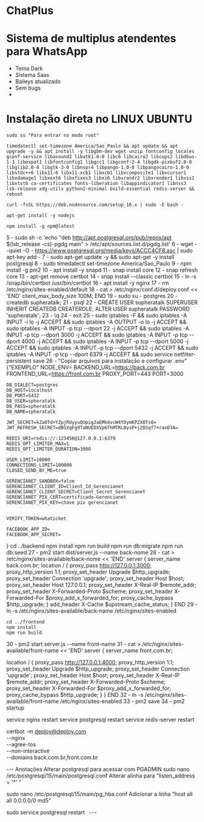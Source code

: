 
# ChatPlus
# Sistema de multiplus atendentes para WhatsApp
  * Tema Dark
  * Sistema Saas
  * Baileys atualizado
  * Sem bugs
  * 
# Instalação direta no LINUX UBUNTU

```
sudo su "Para entrar no modo root"
```
```
timedatectl set-timezone America/Sao_Paulo && apt update && apt upgrade -y && apt install -y libgbm-dev wget unzip fontconfig locales gconf-service libasound2 libatk1.0-0 libc6 libcairo2 libcups2 libdbus-1-3 libexpat1 libfontconfig1 libgcc1 libgconf-2-4 libgdk-pixbuf2.0-0 libglib2.0-0 libgtk-3-0 libnspr4 libpango-1.0-0 libpangocairo-1.0-0 libstdc++6 libx11-6 libx11-xcb1 libxcb1 libxcomposite1 libxcursor1 libxdamage1 libxext6 libxfixes3 libxi6 libxrandr2 libxrender1 libxss1 libxtst6 ca-certificates fonts-liberation libappindicator1 libnss3 lsb-release xdg-utils python2-minimal build-essential redis-server && reboot
```
```
curl -fsSL https://deb.nodesource.com/setup_16.x | sudo -E bash -
```
```
apt-get install -y nodejs
```
```
npm install -g npm@latest
```
5 - sudo sh -c 'echo "deb http://apt.postgresql.org/pub/repos/apt $(lsb_release -cs)-pgdg main" > /etc/apt/sources.list.d/pgdg.list'
6 - wget --quiet -O - https://www.postgresql.org/media/keys/ACCC4CF8.asc | sudo apt-key add -
7 - sudo apt-get update -y && sudo apt-get -y install postgresql
8 - sudo timedatectl set-timezone America/Sao_Paulo
9 - npm install -g pm2
10 - apt install -y snapd
11 - snap install core
12 - snap refresh core
13 - apt-get remove certbot
14 - snap install --classic certbot
15 - ln -s /snap/bin/certbot /usr/bin/certbot
16 - apt install -y nginx
17 - rm /etc/nginx/sites-enabled/default
18 - 
cat > /etc/nginx/conf.d/deploy.conf << 'END'
client_max_body_size 100M;
END
19 - sudo su - postgres
20 - createdb supheratalk;
21 - psql
22 -
CREATE USER supheratalk SUPERUSER INHERIT CREATEDB CREATEROLE;
ALTER USER supheratalk PASSWORD 'supheratalk'; 
23 - \q
24 - exit
25 -
sudo iptables -F &&
sudo iptables -A INPUT -i lo -j ACCEPT &&
sudo iptables -A OUTPUT -o lo -j ACCEPT &&
sudo iptables -A INPUT -p tcp --dport 22 -j ACCEPT &&
sudo iptables -A INPUT -p tcp --dport 3000 -j ACCEPT &&
sudo iptables -A INPUT -p tcp --dport 4000 -j ACCEPT &&
sudo iptables -A INPUT -p tcp --dport 5000 -j ACCEPT &&
sudo iptables -A INPUT -p tcp --dport 5432 -j ACCEPT &&
sudo iptables -A INPUT -p tcp --dport 6379 -j ACCEPT &&
sudo service netfilter-persistent save
26 - "Copiar arquivos para instalação e configurar .env"
{"EXEMPLO"
	NODE_ENV=
	BACKEND_URL=https://back.com.br
	FRONTEND_URL=https://front.com.br
	PROXY_PORT=443
	PORT=3000

	DB_DIALECT=postgres
	DB_HOST=localhost
	DB_PORT=5432
	DB_USER=spheratalk
	DB_PASS=spheratalk
	DB_NAME=spheratalk

	JWT_SECRET=kZaOTd+YZpjRUyyuQUpigJaEMk4vcW4YOymKPZX0Ts8=
	JWT_REFRESH_SECRET=dBSXqFg9TaNUEDXVp6fhMTRLBysP+j2DSqf7+raxD3A=

	REDIS_URI=redis://:123456@127.0.0.1:6379
	REDIS_OPT_LIMITER_MAX=1
	REDIS_OPT_LIMITER_DURATION=3000

	USER_LIMIT=10000
	CONNECTIONS_LIMIT=100000
	CLOSED_SEND_BY_ME=true

	GERENCIANET_SANDBOX=false
	GERENCIANET_CLIENT_ID=Client_Id_Gerencianet
	GERENCIANET_CLIENT_SECRET=Client_Secret_Gerencianet
	GERENCIANET_PIX_CERT=certificado-Gerencianet
	GERENCIANET_PIX_KEY=chave pix gerencianet


	VERIFY_TOKEN=whaticket

	FACEBOOK_APP_ID=
	FACEBOOK_APP_SECRET=
}
	cd ../backend
	npm install
	npm run build
	npm run db:migrate
	npm run db:seed
27 - pm2 start dist/server.js --name back-nome
28 - 
cat > /etc/nginx/sites-available/back-nome << 'END'
server {
  server_name back.com.br;
  location / {
    proxy_pass http://127.0.0.1:3000;
    proxy_http_version 1.1;
    proxy_set_header Upgrade $http_upgrade;
    proxy_set_header Connection 'upgrade';
    proxy_set_header Host $host;
    proxy_set_header Host 127.0.0.1;
    proxy_set_header X-Real-IP $remote_addr;
    proxy_set_header X-Forwarded-Proto $scheme;
    proxy_set_header X-Forwarded-For $proxy_add_x_forwarded_for;
    proxy_cache_bypass $http_upgrade;
  }
    add_header X-Cache $upstream_cache_status;
 }
END
29 - ln -s /etc/nginx/sites-available/back-name /etc/nginx/sites-enabled

	cd ../frontend
	npm install
	npm run build
30 - pm2 start server.js --name front-name
31 - 
cat > /etc/nginx/sites-available/front-name << 'END'
server {
  server_name front.com.br;

  location / {
    proxy_pass http://127.0.0.1:4000;
    proxy_http_version 1.1;
    proxy_set_header Upgrade \$http_upgrade;
    proxy_set_header Connection 'upgrade';
    proxy_set_header Host \$host;
    proxy_set_header X-Real-IP \$remote_addr;
    proxy_set_header X-Forwarded-Proto \$scheme;
    proxy_set_header X-Forwarded-For \$proxy_add_x_forwarded_for;
    proxy_cache_bypass \$http_upgrade;
  }
}
END
32 - ln -s /etc/nginx/sites-available/front-name /etc/nginx/sites-enabled
33 - pm2 save
34 - pm2 startup

service nginx restart
service postgresql restart
service redis-server restart

certbot -m deploy@deploy.com \
          --nginx \
          --agree-tos \
          --non-interactive \
          --domains back.com.br,front.com.br
		  



--- Anotações
 Alterar postgresql para acessar com PGADMIN
  sudo nano /etc/postgresql/15/main/postgresql.conf
  Alterar alinha para "listen_address = '*' "
  
  sudo nano /etc/postgresql/15/main/pg_hba.conf
  Adicionar a linha "host    all    all    0.0.0.0/0    md5"
  
  sudo service postgresql restart
  ---
